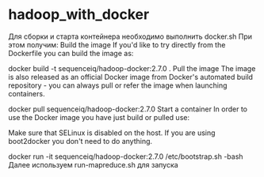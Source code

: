 # hadoop_with_docker
Для сборки и старта контейнера необходимо выполнить docker.sh
При этом получим:
Build the image
If you'd like to try directly from the Dockerfile you can build the image as:

docker build  -t sequenceiq/hadoop-docker:2.7.0 .
Pull the image
The image is also released as an official Docker image from Docker's automated build repository - you can always pull or refer the image when launching containers.

docker pull sequenceiq/hadoop-docker:2.7.0
Start a container
In order to use the Docker image you have just build or pulled use:

Make sure that SELinux is disabled on the host. If you are using boot2docker you don't need to do anything.

docker run -it sequenceiq/hadoop-docker:2.7.0 /etc/bootstrap.sh -bash
Далее используем run-mapreduce.sh для запуска
